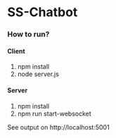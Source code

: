 # SS-Chatbot

### How to run?

  #### Client
  1.  npm install 
  2.  node server.js
  
  #### Server
  1.  npm install 
  2.  npm run start-websocket
  
  See output on http://localhost:5001
  
